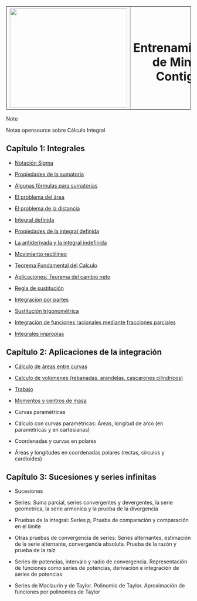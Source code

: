 <table border=1>
  <thead>
    <th>
      <img src="https://minas.medellin.unal.edu.co/images/Programa-Minas-Contigo/Logo-Minas-Contigo.png" width="320px" height="270px" />
    </th>
    <th>
      <h1>Entrenamientos de Minas Contigo</h1>
    </th>
  </thead>
</table>

> [!NOTE]
> Notas opensource sobre Cálculo Integral

## Capítulo 1: Integrales

* [Notación Sigma](./unit1/semana2.md#notación-sigma)

* [Propiedades de la sumatoria](./unit1/semana2.md#propiedades-de-la-sumatoria)

* [Algunas fórmulas para sumatorias](./unit1/semana2.md#algunas-fórmulas-para-sumatorias)

* [El problema del área](./unit1/semana2.md#el-problema-del-área)

* [El problema de la distancia](./unit1/semana2.md#el-problema-de-la-distancia)

* [Integral definida](./unit1/semana3.md#integral-definida)

* [Propiedades de la integral definida](./unit1/semana3.md#propiedades-de-la-integral-definida)

* [La antiderivada y la integral indefinida](./unit1/semana3.md#antiderivada)

* [Movimiento rectilíneo](./unit1/semana3.md#movimiento-rectilíneo)

* [Teorema Fundamental del Calculo](./unit1/semana4.md#teorema-fundamental-del-cálculo)

* [Aplicaciones: Teorema del cambio neto](./unit1/semana5.md#teorema-del-cambio-neto)

* [Regla de sustitución](./unit1/semana5.md#regla-de-sustitución)

* [Integración por partes](./unit1/semana5.md#técnica-de-integración-por-partes)

* [Sustitución trigonométrica](./unit1/semana5.md#sustitución-trigonométrica)

* [Integración de funciones racionales mediante fracciones parciales](./unit1/semana5.md#método-de-fracciones-parciales)

* [Integrales impropias](./unit1/semana5.md#integrales-impropias)

## Capítulo 2: Aplicaciones de la integración

* [Cálculo de áreas entre curvas](./cap2.md#áreas-entre-curvas)

* [Calculo de volúmenes (rebanadas, arandelas, cascarones cilindricos)](./cap2.md#volúmenes)

* [Trabajo](./cap2.md#trabajo)

* [Momentos y centros de masa](./cap2.md#momentos-y-centros-de-masa)

* Curvas paramétricas

* Cálculo con curvas paramétricas: Áreas, longitud de arco (en paramétricas y en cartesianas)

* Coordenadas y curvas en polares

* Áreas y longitudes en coordenadas polares (rectas, círculos y cardioides)

## Capítulo 3: Sucesiones y series infinitas

* Sucesiones

* Series: Suma parcial, series convergentes y devergentes, la serie geometrica, la serie armonica y la prueba de la divergencia

* Pruebas de la integral: Series p, Prueba de comparación y comparación en el limite

* Otras pruebas de convergencia de series: Series alternantes, estimación de la serie alternante, convergencia absoluta. Prueba de la razón y prueba de la raíz

* Series de potencias, intervalo y radio de convergencia. Representación de funciones como series de potencias, derivación e integración de series de potencias

* Series de Maclaurin y de Taylor. Polinomio de Taylor. Aproximación de funciones por polinomios de Taylor
